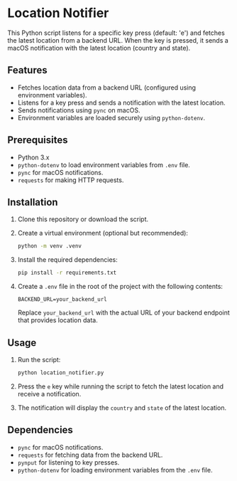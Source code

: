 # Location Notifier

This Python script listens for a specific key press (default: 'e') and fetches the latest location from a backend URL. When the key is pressed, it sends a macOS notification with the latest location (country and state).

## Features

- Fetches location data from a backend URL (configured using environment variables).
- Listens for a key press and sends a notification with the latest location.
- Sends notifications using `pync` on macOS.
- Environment variables are loaded securely using `python-dotenv`.

## Prerequisites

- Python 3.x
- `python-dotenv` to load environment variables from `.env` file.
- `pync` for macOS notifications.
- `requests` for making HTTP requests.

## Installation

1. Clone this repository or download the script.

2. Create a virtual environment (optional but recommended):
    ```bash
    python -m venv .venv
    ```

3. Install the required dependencies:
    ```bash
    pip install -r requirements.txt
    ```

4. Create a `.env` file in the root of the project with the following contents:
    ```
    BACKEND_URL=your_backend_url
    ```

   Replace `your_backend_url` with the actual URL of your backend endpoint that provides location data.

## Usage

1. Run the script:
    ```bash
    python location_notifier.py
    ```

2. Press the `e` key while running the script to fetch the latest location and receive a notification.

3. The notification will display the `country` and `state` of the latest location.

## Dependencies

- `pync` for macOS notifications.
- `requests` for fetching data from the backend URL.
- `pynput` for listening to key presses.
- `python-dotenv` for loading environment variables from the `.env` file.

